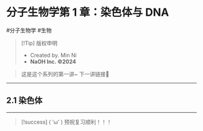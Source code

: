 # 分子生物学第 1 章：染色体与 DNA
#分子生物学 #生物 

> [!Tip] 版权申明
> - Created by. Min Ni
> -  **NaOH Inc. ©2024**

> 这是这个系列的第一讲~
> 下一讲链接🔗 

---
## 2.1 染色体



---
> [!success] ( ’ω’ ) 预祝复习顺利！！！       
